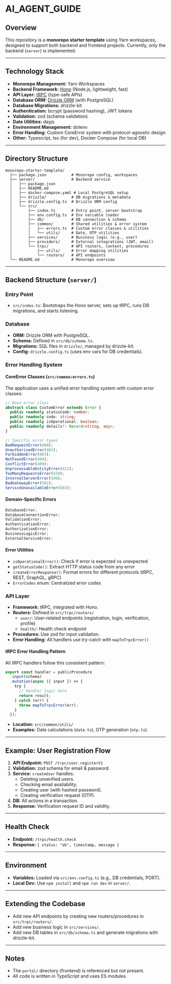 # AI_AGENT_GUIDE

## Overview

This repository is a **monorepo starter template** using Yarn workspaces, designed to support both backend and frontend projects. Currently, only the backend (`server`) is implemented.

---

## Technology Stack

- **Monorepo Management:** Yarn Workspaces
- **Backend Framework:** [Hono](https://hono.dev/) (Node.js, lightweight, fast)
- **API Layer:** [tRPC](https://trpc.io/) (type-safe APIs)
- **Database ORM:** [Drizzle ORM](https://orm.drizzle.team/) (with PostgreSQL)
- **Database Migrations:** drizzle-kit
- **Authentication:** bcrypt (password hashing), JWT tokens
- **Validation:** zod (schema validation)
- **Date Utilities:** dayjs
- **Environment Management:** dotenv
- **Error Handling:** Custom CoreError system with protocol-agnostic design
- **Other:** Typescript, tsx (for dev), Docker Compose (for local DB)

---

## Directory Structure

```
monorepo-starter-template/
  ├── package.json           # Monorepo config, workspaces
  ├── server/                # Backend service
  │   ├── package.json
  │   ├── README.md
  │   ├── docker-compose.yaml # Local PostgreSQL setup
  │   ├── drizzle/           # DB migrations & metadata
  │   ├── drizzle.config.ts  # Drizzle ORM config
  │   └── src/
  │       ├── index.ts       # Entry point, server bootstrap
  │       ├── env.config.ts  # Env variable loader
  │       ├── db/            # DB connection & schema
  │       ├── common/        # Shared utilities & error system
  │       │   ├── errors.ts  # Custom error classes & utilities
  │       │   └── utils/     # Date, OTP utilities
  │       ├── services/      # Business logic (e.g., user)
  │       ├── providers/     # External integrations (JWT, email)
  │       └── trpc/          # API routers, context, procedures
  │           ├── utils/     # Error mapping utilities
  │           └── routers/   # API endpoints
  └── README.md              # Monorepo overview
```

---

## Backend Structure (`server/`)

### Entry Point

- `src/index.ts`: Bootstraps the Hono server, sets up tRPC, runs DB migrations, and starts listening.

### Database

- **ORM:** Drizzle ORM with PostgreSQL.
- **Schema:** Defined in `src/db/schema.ts`.
- **Migrations:** SQL files in `drizzle/`, managed by drizzle-kit.
- **Config:** `drizzle.config.ts` (uses env vars for DB credentials).

### Error Handling System

#### CoreError Classes (`src/common/errors.ts`)

The application uses a unified error handling system with custom error classes:

```typescript
// Base error class
abstract class CustomError extends Error {
  public readonly statusCode: number;
  public readonly code: string;
  public readonly isOperational: boolean;
  public readonly details?: Record<string, any>;
}

// Specific error types
BadRequestError(400);
UnauthorisedError(401);
ForbiddenError(403);
NotFoundError(404);
ConflictError(409);
UnprocessableEntityError(422);
TooManyRequestsError(429);
InternalServerError(500);
BadGatewayError(502);
ServiceUnavailableError(503);
```

#### Domain-Specific Errors

```typescript
DatabaseError;
DatabaseConnectionError;
ValidationError;
AuthenticationError;
AuthorizationError;
BusinessLogicError;
ExternalServiceError;
```

#### Error Utilities

- `isOperationalError()`: Check if error is expected vs unexpected
- `getStatusCode()`: Extract HTTP status code from any error
- `createErrorResponse()`: Format errors for different protocols (tRPC, REST, GraphQL, gRPC)
- `ErrorCodes` enum: Centralized error codes

### API Layer

- **Framework:** tRPC, integrated with Hono.
- **Routers:** Defined in `src/trpc/routers/`
  - `user/`: User-related endpoints (registration, login, verification, profile)
  - `health/`: Health check endpoint
- **Procedures:** Use zod for input validation.
- **Error Handling:** All handlers use try-catch with `mapToTrpcError()`

#### tRPC Error Handling Pattern

All tRPC handlers follow this consistent pattern:

```typescript
export const handler = publicProcedure
  .input(schema)
  .mutation(async ({ input }) => {
    try {
      // Handler logic here
      return result;
    } catch (err) {
      throw mapToTrpcError(err);
    }
  });
```

- **Location:** `src/common/utils/`
- **Examples:** Date calculations (`date.ts`), OTP generation (`otp.ts`).

---

## Example: User Registration Flow

1. **API Endpoint:** `POST /trpc/user.registerV1`
2. **Validation:** zod schema for email & password.
3. **Service:** `createUser` handles:
   - Deleting unverified users.
   - Checking email availability.
   - Creating user (with hashed password).
   - Creating verification request (OTP).
4. **DB:** All actions in a transaction.
5. **Response:** Verification request ID and validity.

---

## Health Check

- **Endpoint:** `/trpc/health.check`
- **Response:** `{ status: "ok", timestamp, message }`

---

## Environment

- **Variables:** Loaded via `src/env.config.ts` (e.g., DB credentials, PORT).
- **Local Dev:** Use `npm install` and `npm run dev` in `server/`.

---

## Extending the Codebase

- Add new API endpoints by creating new routers/procedures in `src/trpc/routers/`.
- Add new business logic in `src/services/`.
- Add new DB tables in `src/db/schema.ts` and generate migrations with drizzle-kit.

---

## Notes

- The `portal/` directory (frontend) is referenced but not present.
- All code is written in TypeScript and uses ES modules.
